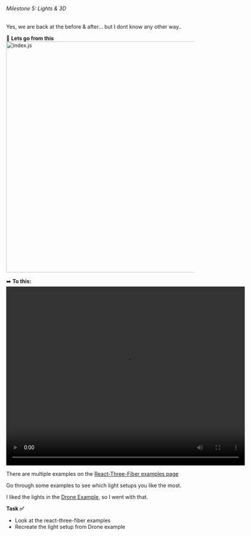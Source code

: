###### Milestone 5: Lights & 3D

Yes, we are back at the before & after... but I dont know any other way..


📄 **Lets go from this**
<img src="/robot-landing/image3.png" alt="index.js" width="640" height="620">

➡️ **To this:**
<video width="640" height="480" controls preload>
  <source src="/robot-landing/m5-1.mp4" type="video/mp4">
  Your browser does not support the video tag.
</video>


There are multiple examples on the <a href="https://docs.pmnd.rs/react-three-fiber/getting-started/examples" style="text-decoration: underline;" target="_blank" rel="noopener noreferrer">React-Three-Fiber examples page</a>

Go through some examples to see which light setups you like the most.

I liked the lights in the <a href="https://codesandbox.io/s/pbwi6i" style="text-decoration: underline;" target="_blank" rel="noopener noreferrer"> Drone Example</a>, so I went with that.



**Task ✅**
- Look at the react-three-fiber examples
- Recreate the light setup from Drone example


